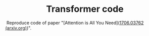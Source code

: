 <h1 align="center">Transformer code</h1>

​	Reproduce code of paper "[Attention is All You Need]([1706.03762 (arxiv.org)](https://arxiv.org/pdf/1706.03762))".